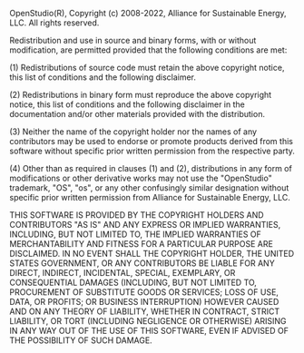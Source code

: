 OpenStudio(R), Copyright (c) 2008-2022, Alliance for Sustainable Energy, LLC. All rights reserved.

Redistribution and use in source and binary forms, with or without modification, are permitted
provided that the following conditions are met:

(1) Redistributions of source code must retain the above copyright notice, this list of conditions
and the following disclaimer.

(2) Redistributions in binary form must reproduce the above copyright notice, this list of conditions
and the following disclaimer in the documentation and/or other materials provided with the distribution.

(3) Neither the name of the copyright holder nor the names of any contributors may be used to endorse
or promote products derived from this software without specific prior written permission from the
respective party.

(4) Other than as required in clauses (1) and (2), distributions in any form of modifications or other
derivative works may not use the "OpenStudio" trademark, "OS", "os", or any other confusingly similar
designation without specific prior written permission from Alliance for Sustainable Energy, LLC.

THIS SOFTWARE IS PROVIDED BY THE COPYRIGHT HOLDERS AND CONTRIBUTORS "AS IS" AND ANY EXPRESS OR IMPLIED
WARRANTIES, INCLUDING, BUT NOT LIMITED TO, THE IMPLIED WARRANTIES OF MERCHANTABILITY AND FITNESS FOR A
PARTICULAR PURPOSE ARE DISCLAIMED. IN NO EVENT SHALL THE COPYRIGHT HOLDER, THE UNITED STATES GOVERNMENT,
OR ANY CONTRIBUTORS BE LIABLE FOR ANY DIRECT, INDIRECT, INCIDENTAL, SPECIAL, EXEMPLARY, OR CONSEQUENTIAL
DAMAGES (INCLUDING, BUT NOT LIMITED TO, PROCUREMENT OF SUBSTITUTE GOODS OR SERVICES; LOSS OF USE, DATA,
OR PROFITS; OR BUSINESS INTERRUPTION) HOWEVER CAUSED AND ON ANY THEORY OF LIABILITY, WHETHER IN CONTRACT,
STRICT LIABILITY, OR TORT (INCLUDING NEGLIGENCE OR OTHERWISE) ARISING IN ANY WAY OUT OF THE USE OF THIS
SOFTWARE, EVEN IF ADVISED OF THE POSSIBILITY OF SUCH DAMAGE.